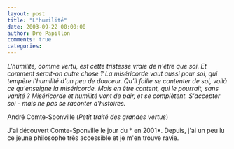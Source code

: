 ```yaml
---
layout: post
title: "L'humilité"
date: 2003-09-22 00:00:00
author: Dre Papillon
comments: true
categories: 
---
```



*L'humilité, comme vertu, est cette tristesse vraie de n'être que soi.  Et comment serait-on autre chose ?  La miséricorde vaut aussi pour soi, qui tempère l'humilité d'un peu de douceur.  Qu'il faille se contenter de soi, voilà ce qu'enseigne la miséricorde.  Mais en être content, qui le pourrait, sans vanité ?  Miséricorde et humilité vont de pair, et se complètent.  S'accepter soi - mais ne pas se raconter d'histoires.*

André Comte-Sponville (*Petit traité des grandes vertus*)

J'ai découvert Comte-Sponville le jour du * en 2001*.  Depuis, j'ai un peu lu ce jeune philosophe très accessible et je m'en trouve ravie.
